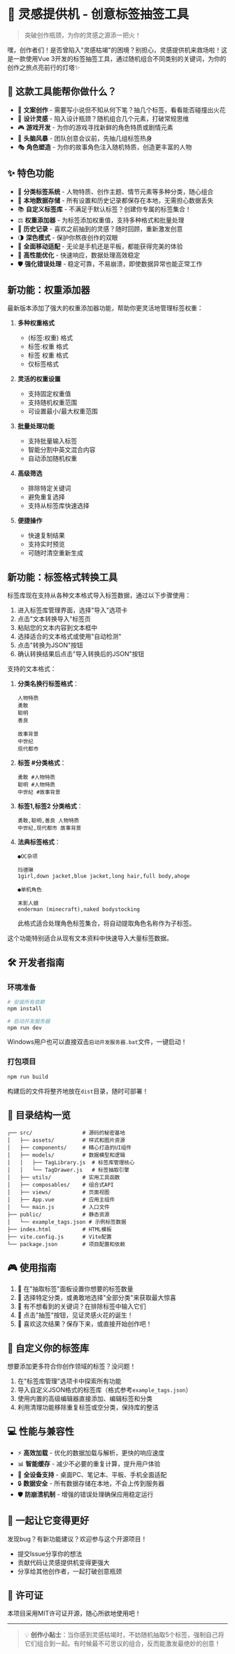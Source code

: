 # 🎲 灵感提供机 - 创意标签抽签工具

> 突破创作瓶颈，为你的灵感之源添一把火！

嘿，创作者们！是否曾陷入"灵感枯竭"的困境？别担心，灵感提供机来救场啦！这是一款使用Vue 3开发的标签抽签工具，通过随机组合不同类别的关键词，为你的创作之旅点亮前行的灯塔✨

## 🚀 这款工具能帮你做什么？

- 📝 **文案创作** - 需要写小说但不知从何下笔？抽几个标签，看看能否碰撞出火花
- 🎨 **设计灵感** - 陷入设计瓶颈？随机组合几个元素，打破常规思维
- 🎮 **游戏开发** - 为你的游戏寻找新鲜的角色特质或剧情元素
- 🎯 **头脑风暴** - 团队创意会议前，先抽几组标签热身
- 🎭 **角色塑造** - 为你的故事角色注入随机特质，创造更丰富的人物

## ✨ 特色功能

- 🧩 **分类标签系统** - 人物特质、创作主题、情节元素等多种分类，随心组合
- 💾 **本地数据存储** - 所有设置和历史记录都保存在本地，无需担心数据丢失
- 📚 **自定义标签库** - 不满足于默认标签？创建你专属的标签集合！
- ⚖️ **权重添加器** - 为标签添加权重值，支持多种格式和批量处理
- 🔄 **历史记录** - 喜欢之前抽到的灵感？随时回顾，重新激发创意
- 🌗 **深色模式** - 保护你熬夜创作的双眼
- 📱 **全面移动适配** - 无论是手机还是平板，都能获得完美的体验
- 🔋 **高性能优化** - 快速响应，数据处理高效稳定
- 🛡️ **强化错误处理** - 稳定可靠，不易崩溃，即使数据异常也能正常工作

## 新功能：权重添加器

最新版本添加了强大的权重添加器功能，帮助你更灵活地管理标签权重：

1. **多种权重格式**
   - (标签:权重) 格式
   - 标签:权重 格式
   - 标签 权重 格式
   - 仅标签格式

2. **灵活的权重设置**
   - 支持固定权重值
   - 支持随机权重范围
   - 可设置最小/最大权重范围

3. **批量处理功能**
   - 支持批量输入标签
   - 智能分割中英文混合内容
   - 自动添加随机权重

4. **高级筛选**
   - 排除特定关键词
   - 避免重复选择
   - 支持从标签库快速选择

5. **便捷操作**
   - 快速复制结果
   - 支持实时预览
   - 可随时清空重新生成

## 新功能：标签格式转换工具

标签库现在支持从各种文本格式导入标签数据，通过以下步骤使用：

1. 进入标签库管理界面，选择"导入"选项卡
2. 点击"文本转换导入"标签页
3. 粘贴您的文本内容到文本框中
4. 选择适合的文本格式或使用"自动检测"
5. 点击"转换为JSON"按钮
6. 确认转换结果后点击"导入转换后的JSON"按钮

支持的文本格式：

1. **分类名换行标签格式**：
   ```
   人物特质
   勇敢
   聪明
   善良
   
   故事背景
   中世纪
   现代都市
   ```

2. **标签 #分类格式**：
   ```
   勇敢 #人物特质
   聪明 #人物特质
   中世纪 #故事背景
   ```

3. **标签1,标签2 分类格式**：
   ```
   勇敢,聪明,善良 人物特质
   中世纪,现代都市 故事背景
   ```

4. **法典标签格式**：
   ```
   ●OC杂项
   
   玛德琳
   1girl,down jacket,blue jacket,long hair,full body,ahoge
   
   ●单机角色
   
   末影人娘
   enderman (minecraft),naked bodystocking
   ```
   此格式适合处理角色标签集合，将自动提取角色名称作为子标签。

这个功能特别适合从现有文本资料中快速导入大量标签数据。

## 🛠️ 开发者指南

### 环境准备

```bash
# 安装所有依赖
npm install

# 启动开发服务器
npm run dev
```

Windows用户也可以直接双击`启动开发服务器.bat`文件，一键启动！

### 打包项目

```bash
npm run build
```

构建后的文件将整齐地放在`dist`目录，随时可部署！

## 📂 目录结构一览

```
┌── src/                # 源码的秘密基地
│   ├── assets/         # 样式和图片资源
│   ├── components/     # 精心打造的UI组件
│   ├── models/         # 数据模型和逻辑
│   │   ├── TagLibrary.js  # 标签库管理核心
│   │   └── TagDrawer.js   # 标签抽取引擎
│   ├── utils/          # 实用工具函数
│   ├── composables/    # 组合式API
│   ├── views/          # 页面视图
│   ├── App.vue         # 应用主组件
│   └── main.js         # 入口文件
├── public/             # 静态资源
│   └── example_tags.json # 示例标签数据
├── index.html          # HTML模板
├── vite.config.js      # Vite配置
└── package.json        # 项目配置和依赖
```

## 🎮 使用指南

1. 🔢 在"抽取标签"面板设置你想要的标签数量
2. 📑 选择特定分类，或勇敢地选择"全部分类"来获取最大惊喜
3. 🚫 有不想看到的关键词？在排除标签中输入它们
4. 🎯 点击"抽签"按钮，见证灵感火花的诞生！
5. 📝 喜欢这次结果？保存下来，或直接开始创作吧！

## 🔧 自定义你的标签库

想要添加更多符合你创作领域的标签？没问题！

1. 在"标签库管理"选项卡中探索所有功能
2. 导入自定义JSON格式的标签库（格式参考`example_tags.json`）
3. 使用内置的高级编辑器直接添加、编辑标签和分类
4. 利用清理功能移除重复标签或空分类，保持库的整洁

## 💻 性能与兼容性

- ⚡ **高效加载** - 优化的数据加载与解析，更快的响应速度
- 📊 **智能缓存** - 减少不必要的重复计算，提升用户体验 
- 📱 **全设备支持** - 桌面PC、笔记本、平板、手机全面适配
- 🔒 **数据安全** - 所有数据存储在本地，不会上传到服务器
- 🛡️ **防崩溃机制** - 增强的错误处理确保应用稳定运行

## 🤝 一起让它变得更好

发现bug？有新功能建议？欢迎参与这个开源项目！

- 提交Issue分享你的想法
- 贡献代码让灵感提供机变得更强大
- 分享给其他创作者，一起打破创意瓶颈

## 📜 许可证

本项目采用MIT许可证开源，随心所欲地使用吧！

---

> 💡 **创作小贴士**：当你感到灵感枯竭时，不妨随机抽取5个标签，强制自己将它们组合到一起。有时候最不可思议的组合，反而能激发最绝妙的创意！ 